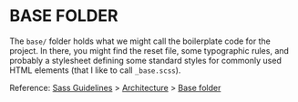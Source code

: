 # BASE FOLDER

The `base/` folder holds what we might call the boilerplate code for the
project. In there, you might find the reset file, some typographic rules, and
probably a stylesheet defining some standard styles for commonly used HTML
elements (that I like to call `_base.scss`).

Reference: [Sass Guidelines](https://sass-guidelin.es/) >
[Architecture](https://sass-guidelin.es/#architecture) >
[Base folder](https://sass-guidelin.es/#base-folder)
